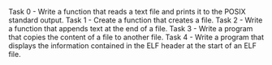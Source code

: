 Task 0 - Write a function that reads a text file and prints it to the POSIX standard output.
Task 1 - Create a function that creates a file.
Task 2 - Write a function that appends text at the end of a file.
Task 3 - Write a program that copies the content of a file to another file.
Task 4 - Write a program that displays the information contained in the ELF header at the start of an ELF file.
